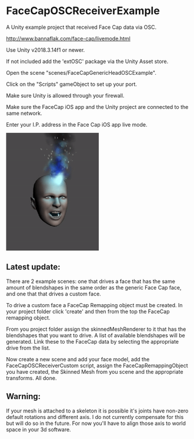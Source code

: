 # FaceCapOSCReceiverExample
A Unity example project that received Face Cap data via OSC.

http://www.bannaflak.com/face-cap/livemode.html

Use Unity v2018.3.14f1 or newer.

If not included add the 'extOSC' package via the Unity Asset store.

Open the scene "scenes/FaceCapGenericHeadOSCExample".

Click on the "Scripts" gameObject to set up your port.

Make sure Unity is allowed through your firewall.

Make sure the FaceCap iOS app and the Unity project are connected to the same network.

Enter your I.P. address in the Face Cap iOS app live mode.

![Alt text](FaceCap.gif?raw=true "Hello there.")

Latest update:
----------------------------
There are 2 example scenes: one that drives a face that has the same amount of blendshapes in the same order as the generic Face Cap face, and one that that drives a custom face.

To drive a custom face a FaceCap Remapping object must be created. In your project folder click 'create' and then from the top the FaceCap remapping object.

From you project folder assign the skinnedMeshRenderer to it that has the blendshapes that you want to drive. A list of available blendshapes will be generated. Link these to the FaceCap data by selecting the appropriate drive from the list.

Now create a new scene and add your face model, add the FaceCapOSCReceiverCustom script, assign the FaceCapRemappingObject you have created, the Skinned Mesh from you scene and the appropriate transforms. All done.

Warning:
----------------------------
If your mesh is attached to a skeleton it is possible it's joints have non-zero default rotations and different axis. I do not currently compensate for this but will do so in the future. For now you'll have to align those axis to world space in your 3d software.
